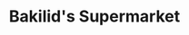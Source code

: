 ---
title: "Bakilid's Supermarket"
url: /garcia-hernandez-bohol/bakilids-supermarket/
shop: Supermarkt
---